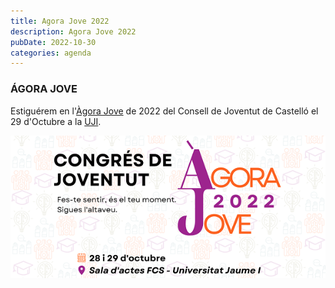 ```yaml
---
title: Agora Jove 2022
description: Agora Jove 2022
pubDate: 2022-10-30
categories: agenda
---
```


### ÁGORA JOVE

Estiguérem en l'[Àgora Jove](https://www.uji.es/perfils/estudiantat/v2/dise/asso/formadesperestudiants/paraagenda/congresagorajove22/) de 2022 del Consell de Joventut de Castelló el 29 d'Octubre a la [UJI](https://www.google.es/maps/place/Universitat+Jaume+I/@39.9902105,-0.0511631,14z/data=!4m6!3m5!1s0xd5ffe0fca9b5147:0x1368bf53b3a7fb3f!8m2!3d39.9943481!4d-0.0702147!16zL20vMDg0dGNk?coh=164777&entry=tt&shorturl=1).

 ![](images/BANNER-AGORA-JOVE-2-1.png)
